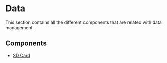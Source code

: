 # Data
This section contains all the different components that are related with data management.

## Components

* [SD Card](./SD%20Card)
